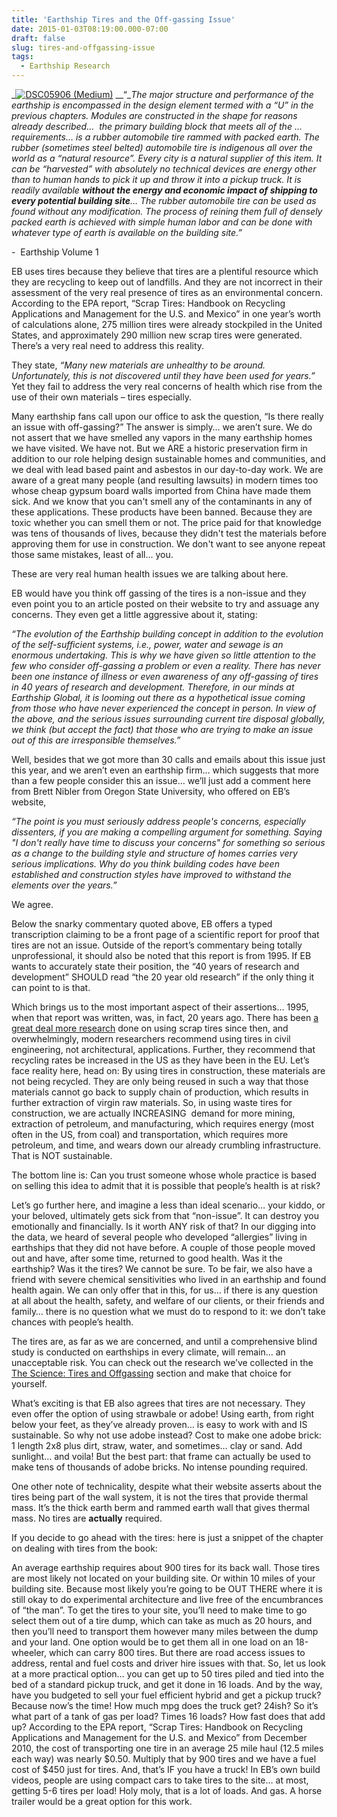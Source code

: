 ```yaml
---
title: 'Earthship Tires and the Off-gassing Issue'
date: 2015-01-03T08:19:00.000-07:00
draft: false
slug: tires-and-offgassing-issue
tags:
  - Earthship Research
---
```


_[![DSC05906 (Medium)](https://lh6.ggpht.com/---sXmjtl-O4/VKRu_J_l51I/AAAAAAAAJSY/Xassz_FPKSo/DSC05906%252520%252528Medium%252529_thumb%25255B2%25255D.jpg?imgmax=800 "DSC05906 (Medium)")](/images/blog/legacy/DSC05906%252520%252528Medium%252529%25255B4%25255D.jpg) __“__The major structure and performance of the earthship is encompassed in the design element termed with a “U” in the previous chapters. Modules are constructed in the shape for reasons already described…  the primary building block that meets all of the … requirements… is a rubber automobile tire rammed with packed earth. The rubber (sometimes steel belted) automobile tire is indigenous all over the world as a “natural resource”. Every city is a natural supplier of this item. It can be “harvested” with absolutely no technical devices are energy other than to human hands to pick it up and throw it into a pickup truck. It is readily available **without the energy and economic impact of shipping to every potential building site**… The rubber automobile tire can be used as found without any modification. The process of reining them full of densely packed earth is achieved with simple human labor and can be done with whatever type of earth is available on the building site.”_  

\-  Earthship Volume 1


EB uses tires because they believe that tires are a plentiful resource which they are recycling to keep out of landfills. And they are not incorrect in their assessment of the very real presence of tires as an environmental concern. According to the EPA report, “Scrap Tires: Handbook on Recycling Applications and Management for the U.S. and Mexico” in one year’s worth of calculations alone, 275 million tires were already stockpiled in the United States, and approximately 290 million new scrap tires were generated. There’s a very real need to address this reality.  

They state, _“Many new materials are unhealthy to be around. Unfortunately, this is not discovered until they have been used for years.”_ Yet they fail to address the very real concerns of health which rise from the use of their own materials – tires especially.  

Many earthship fans call upon our office to ask the question, “Is there really an issue with off-gassing?” The answer is simply… we aren’t sure. We do not assert that we have smelled any vapors in the many earthship homes we have visited. We have not. But we ARE a historic preservation firm in addition to our role helping design sustainable homes and communities, and we deal with lead based paint and asbestos in our day-to-day work. We are aware of a great many people (and resulting lawsuits) in modern times too whose cheap gypsum board walls imported from China have made them sick. And we know that you can't smell any of the contaminants in any of these applications. These products have been banned. Because they are toxic whether you can smell them or not. The price paid for that knowledge was tens of thousands of lives, because they didn't test the materials before approving them for use in construction. We don't want to see anyone repeat those same mistakes, least of all... you.  

These are very real human health issues we are talking about here.  

EB would have you think off gassing of the tires is a non-issue and they even point you to an article posted on their website to try and assuage any concerns. They even get a little aggressive about it, stating:  

_“The evolution of the Earthship building concept in addition to the evolution of the self-sufficient systems, i.e., power, water and sewage is an enormous undertaking. This is why we have given so little attention to the few who consider off-gassing a problem or even a reality. There has never been one instance of illness or even awareness of any off-gassing of tires in 40 years of research and development. Therefore, in our minds at Earthship Global, it is looming out there as a hypothetical issue coming from those who have never experienced the concept in person. In view of the above, and the serious issues surrounding current tire disposal globally, we think (but accept the fact) that those who are trying to make an issue out of this are irresponsible themselves.”_  

Well, besides that we got more than 30 calls and emails about this issue just this year, and we aren’t even an earthship firm… which suggests that more than a few people consider this an issue… we’ll just add a comment here from Brett Nibler from Oregon State University, who offered on EB’s website,  

_“The point is you must seriously address people's concerns, especially dissenters, if you are making a compelling argument for something. Saying "I don't really have time to discuss your concerns" for something so serious as a change to the building style and structure of homes carries very serious implications. Why do you think building codes have been established and construction styles have improved to withstand the elements over the years.”_  

We agree.  

Below the snarky commentary quoted above, EB offers a typed transcription claiming to be a front page of a scientific report for proof that tires are not an issue. Outside of the report’s commentary being totally unprofessional, it should also be noted that this report is from 1995. If EB wants to accurately state their position, the “40 years of research and development” SHOULD read “the 20 year old research” if the only thing it can point to is that.  

Which brings us to the most important aspect of their assertions… 1995, when that report was written, was, in fact, 20 years ago. There has been [a great deal more research](http://hackingtheearthship.blogspot.com/2015/01/tire-off-gassing-research.html) done on using scrap tires since then, and overwhelmingly, modern researchers recommend using tires in civil engineering, not architectural, applications. Further, they recommend that recycling rates be increased in the US as they have been in the EU. Let’s face reality here, head on: By using tires in construction, these materials are not being recycled. They are only being reused in such a way that those materials cannot go back to supply chain of production, which results in further extraction of virgin raw materials. So, in using waste tires for construction, we are actually INCREASING  demand for more mining, extraction of petroleum, and manufacturing, which requires energy (most often in the US, from coal) and transportation, which requires more petroleum, and time, and wears down our already crumbling infrastructure. That is NOT sustainable.  

The bottom line is: Can you trust someone whose whole practice is based on selling this idea to admit that it is possible that people’s health is at risk?  

Let’s go further here, and imagine a less than ideal scenario… your kiddo, or your beloved, ultimately gets sick from that “non-issue”. It can destroy you emotionally and financially. Is it worth ANY risk of that? In our digging into the data, we heard of several people who developed “allergies” living in earthships that they did not have before. A couple of those people moved out and have, after some time, returned to good health. Was it the earthship? Was it the tires? We cannot be sure. To be fair, we also have a friend with severe chemical sensitivities who lived in an earthship and found health again. We can only offer that in this, for us… if there is any question at all about the health, safety, and welfare of our clients, or their friends and family… there is no question what we must do to respond to it: we don’t take chances with people’s health.  

The tires are, as far as we are concerned, and until a comprehensive blind study is conducted on earthships in every climate, will remain… an unacceptable risk. You can check out the research we’ve collected in the [The Science: Tires and Offgassing](http://hackingtheearthship.blogspot.com/2015/01/tire-off-gassing-research.html) section and make that choice for yourself.  

What’s exciting is that EB also agrees that tires are not necessary. They even offer the option of using strawbale or adobe! Using earth, from right below your feet, as they’ve already proven… is easy to work with and IS sustainable. So why not use adobe instead? Cost to make one adobe brick: 1 length 2x8 plus dirt, straw, water, and sometimes… clay or sand. Add sunlight… and voila! But the best part: that frame can actually be used to make tens of thousands of adobe bricks. No intense pounding required.  

One other note of technicality, despite what their website asserts about the tires being part of the wall system, it is not the tires that provide thermal mass. It’s the thick earth berm and rammed earth wall that gives thermal mass. No tires are **actually** required.  

If you decide to go ahead with the tires: here is just a snippet of the chapter on dealing with tires from the book:  

An average earthship requires about 900 tires for its back wall. Those tires are most likely not located on your building site. Or within 10 miles of your building site. Because most likely you’re going to be OUT THERE where it is still okay to do experimental architecture and live free of the encumbrances of “the man”. To get the tires to your site, you’ll need to make time to go select them out of a tire dump, which can take as much as 20 hours, and then you’ll need to transport them however many miles between the dump and your land. One option would be to get them all in one load on an 18-wheeler, which can carry 800 tires. But there are road access issues to address, rental and fuel costs and driver hire issues with that. So, let us look at a more practical option… you can get up to 50 tires piled and tied into the bed of a standard pickup truck, and get it done in 16 loads. And by the way, have you budgeted to sell your fuel efficient hybrid and get a pickup truck? Because now’s the time! How much mpg does the truck get? 24ish? So it’s what part of a tank of gas per load? Times 16 loads? How fast does that add up? According to the EPA report, “Scrap Tires: Handbook on Recycling Applications and Management for the U.S. and Mexico” from December 2010, the cost of transporting one tire in an average 25 mile haul (12.5 miles each way) was nearly $0.50. Multiply that by 900 tires and we have a fuel cost of $450 just for tires. And, that’s IF you have a truck! In EB’s own build videos, people are using compact cars to take tires to the site… at most, getting 5-6 tires per load! Holy moly, that is a lot of loads. And gas. A horse trailer would be a great option for this work.
